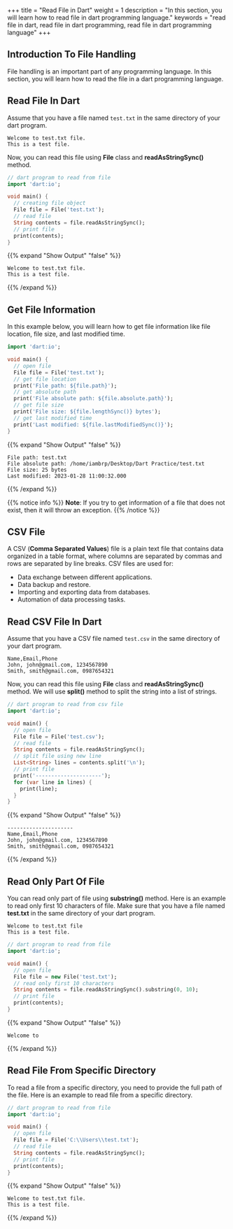 +++
title = "Read File in Dart"
weight = 1
description = "In this section, you will learn how to read file in dart programming language."
keywords = "read file in dart, read file in dart programming, read file in dart programming language"
+++

## Introduction To File Handling
File handling is an important part of any programming language. In this section, you will learn how to read the file in a dart programming language.

## Read File In Dart
Assume that you have a file named `test.txt` in the same directory of your dart program.

```text
Welcome to test.txt file.
This is a test file.
```

Now, you can read this file using **File** class and **readAsStringSync()** method.
```dart
// dart program to read from file
import 'dart:io';

void main() {
  // creating file object
  File file = File('test.txt');
  // read file
  String contents = file.readAsStringSync();
  // print file
  print(contents);
}
```
{{% expand "Show Output" "false" %}}
````plaintext
Welcome to test.txt file.
This is a test file.
````
{{% /expand %}}

## Get File Information
In this example below, you will learn how to get file information like file location, file size, and last modified time.
```dart
import 'dart:io';

void main() {
  // open file
  File file = File('test.txt');
  // get file location
  print('File path: ${file.path}');
  // get absolute path
  print('File absolute path: ${file.absolute.path}');
  // get file size
  print('File size: ${file.lengthSync()} bytes');
  // get last modified time
  print('Last modified: ${file.lastModifiedSync()}');
}
```
{{% expand "Show Output" "false" %}}
````plaintext
File path: test.txt
File absolute path: /home/iambrp/Desktop/Dart Practice/test.txt
File size: 25 bytes
Last modified: 2023-01-28 11:00:32.000
````
{{% /expand %}}

{{% notice info %}}
**Note**: If you try to get information of a file that does not exist, then it will throw an exception.
{{% /notice %}}

## CSV File
A CSV (**Comma Separated Values**) file is a plain text file that contains data organized in a table format, where columns are separated by commas and rows are separated by line breaks. CSV files are used for:
- Data exchange between different applications.
- Data backup and restore.
- Importing and exporting data from databases.
- Automation of data processing tasks.

## Read CSV File In Dart 
Assume that you have a CSV file named `test.csv` in the same directory of your dart program.

```text
Name,Email,Phone
John, john@gmail.com, 1234567890
Smith, smith@gmail.com, 0987654321
```

Now, you can read this file using **File** class and **readAsStringSync()** method. We will use **split()** method to split the string into a list of strings.

```dart
// dart program to read from csv file
import 'dart:io';

void main() {
  // open file
  File file = File('test.csv');
  // read file
  String contents = file.readAsStringSync();
  // split file using new line
  List<String> lines = contents.split('\n');
  // print file
  print('---------------------');
  for (var line in lines) {
    print(line);
  }
}
```
{{% expand "Show Output" "false" %}}
````plaintext
---------------------
Name,Email,Phone
John, john@gmail.com, 1234567890
Smith, smith@gmail.com, 0987654321
````
{{% /expand %}}

## Read Only Part Of File
You can read only part of file using **substring()** method. Here is an example to read only first 10 characters of file. Make sure that you have a file named **test.txt** in the same directory of your dart program.

```text
Welcome to test.txt file
This is a test file.
```

```dart
// dart program to read from file
import 'dart:io';

void main() {
  // open file
  File file = new File('test.txt');
  // read only first 10 characters
  String contents = file.readAsStringSync().substring(0, 10);
  // print file
  print(contents);
}
```
{{% expand "Show Output" "false" %}}
````plaintext
Welcome to
````
{{% /expand %}}

## Read File From Specific Directory
To read a file from a specific directory, you need to provide the full path of the file. Here is an example to read file from a specific directory. 
```dart
// dart program to read from file
import 'dart:io';

void main() {
  // open file
  File file = File('C:\\Users\\test.txt');
  // read file
  String contents = file.readAsStringSync();
  // print file
  print(contents);
}
```
{{% expand "Show Output" "false" %}}
````plaintext
Welcome to test.txt file.
This is a test file.
````
{{% /expand %}}
